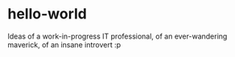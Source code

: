 # hello-world
Ideas of a work-in-progress IT professional, of an ever-wandering maverick, of an insane introvert :p
